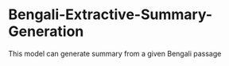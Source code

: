 # Bengali-Extractive-Summary-Generation
This model can generate summary from a given Bengali passage
